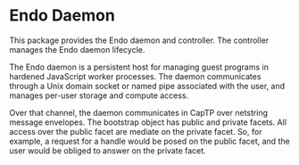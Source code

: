 # Endo Daemon

This package provides the Endo daemon and controller.
The controller manages the Endo daemon lifecycle.

The Endo daemon is a persistent host for managing guest programs in hardened
JavaScript worker processes.
The daemon communicates through a Unix domain socket or named pipe associated
with the user, and manages per-user storage and compute access.

Over that channel, the daemon communicates in CapTP over netstring message
envelopes.
The bootstrap object has public and private facets.
All access over the public facet are mediate on the private facet.
So, for example, a request for a handle would be posed on the public facet, and
the user would be obliged to answer on the private facet.
